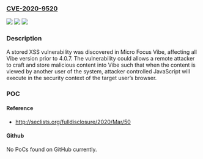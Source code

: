 ### [CVE-2020-9520](https://cve.mitre.org/cgi-bin/cvename.cgi?name=CVE-2020-9520)
![](https://img.shields.io/static/v1?label=Product&message=Micro%20Focus%20Vibe.&color=blue)
![](https://img.shields.io/static/v1?label=Version&message=n%2Fa&color=blue)
![](https://img.shields.io/static/v1?label=Vulnerability&message=Stored%20XSS&color=brighgreen)

### Description

A stored XSS vulnerability was discovered in Micro Focus Vibe, affecting all Vibe version prior to 4.0.7. The vulnerability could allows a remote attacker to craft and store malicious content into Vibe such that when the content is viewed by another user of the system, attacker controlled JavaScript will execute in the security context of the target user’s browser.

### POC

#### Reference
- http://seclists.org/fulldisclosure/2020/Mar/50

#### Github
No PoCs found on GitHub currently.

